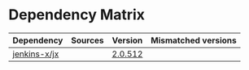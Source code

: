 # Dependency Matrix

Dependency | Sources | Version | Mismatched versions
---------- | ------- | ------- | -------------------
[jenkins-x/jx](https://github.com/jenkins-x/jx.git) |  | [2.0.512](https://github.com/jenkins-x/jx/releases/tag/v2.0.512) | 
